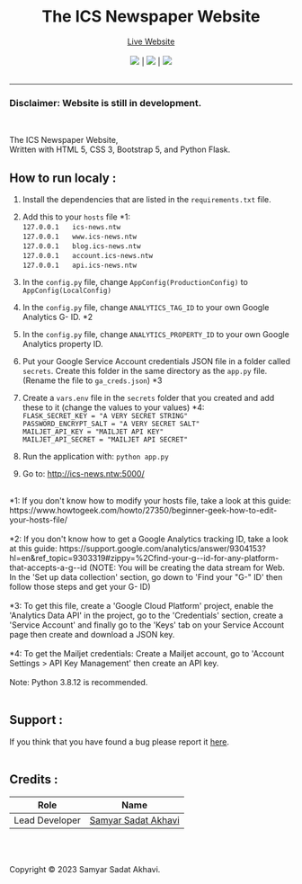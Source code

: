 <h1 align="center">The ICS Newspaper Website</h1>
<p align="center">
  	<a href="https://icsizmir.com/">Live Website</a>
  	<br>
	<br>
	<a href="https://github.com/ICS-Izmir/Newspaper-Website/actions/workflows/codeql-analysis.yml"><img src="https://github.com/ICS-Izmir/Newspaper-Website/actions/workflows/codeql-analysis.yml/badge.svg"></a>
	|
	<a href="https://github.com/ICS-Izmir/Newspaper-Website/blob/dev/LICENSE"><img src="https://img.shields.io/github/license/Samyar-Projects/Website?color=blue"></a>
	|
	<a href="https://github.com/ICS-Izmir/Newspaper-Website/issues"><img src="https://img.shields.io/github/issues/Samyar-Projects/Website"></a>
	<br><br>
</p>

----
### Disclaimer: Website is still in development.

<br>

The ICS Newspaper Website,<br>
Written with HTML 5, CSS 3, Bootstrap 5, and Python Flask.

## How to run localy :
1. Install the dependencies that are listed in the `requirements.txt` file.
2. Add this to your `hosts` file *1:<br>
	`127.0.0.1` &nbsp;&nbsp;&nbsp;&nbsp; `ics-news.ntw`<br>
	`127.0.0.1` &nbsp;&nbsp;&nbsp;&nbsp; `www.ics-news.ntw`<br>
	`127.0.0.1` &nbsp;&nbsp;&nbsp;&nbsp; `blog.ics-news.ntw`<br>
	`127.0.0.1` &nbsp;&nbsp;&nbsp;&nbsp; `account.ics-news.ntw`<br>
	`127.0.0.1` &nbsp;&nbsp;&nbsp;&nbsp; `api.ics-news.ntw`<br>
	
3. In the `config.py` file, change `AppConfig(ProductionConfig)` to `AppConfig(LocalConfig)`
4. In the `config.py` file, change `ANALYTICS_TAG_ID` to your own Google Analytics G- ID. *2
5. In the `config.py` file, change `ANALYTICS_PROPERTY_ID` to your own Google Analytics property ID.
6. Put your Google Service Account credentials JSON file in a folder called `secrets`. Create this folder in the same directory as the `app.py` file. (Rename the file to `ga_creds.json`) *3
7. Create a `vars.env` file in the `secrets` folder that you created and add these to it (change the values to your values) *4:<br>
	`FLASK_SECRET_KEY = "A VERY SECRET STRING"`<br>
	`PASSWORD_ENCRYPT_SALT = "A VERY SECRET SALT"`<br>
	`MAILJET_API_KEY = "MAILJET API KEY"`<br>
	`MAILJET_API_SECRET = "MAILJET API SECRET"`<br>

8. Run the application with: `python app.py`
9. Go to: http://ics-news.ntw:5000/


<br>
*1: If you don't know how to modify your hosts file, take a look at this guide: https://www.howtogeek.com/howto/27350/beginner-geek-how-to-edit-your-hosts-file/<br>
<br>
*2: If you don't know how to get a Google Analytics tracking ID, take a look at this guide: https://support.google.com/analytics/answer/9304153?hl=en&ref_topic=9303319#zippy=%2Cfind-your-g--id-for-any-platform-that-accepts-a-g--id (NOTE: You will be creating the data stream for Web. In the 'Set up data collection' section, go down to 'Find your "G-" ID' then follow those steps and get your G- ID)<br>
<br>
*3: To get this file, create a 'Google Cloud Platform' project, enable the 'Analytics Data API' in the project, go to the 'Credentials' section, create a 'Service Account' and finally go to the 'Keys' tab on your Service Account page then create and download a JSON key.<br>
<br>
*4: To get the Mailjet credentials: Create a Mailjet account, go to 'Account Settings > API Key Management' then create an API key.<br>
<br>
Note: Python 3.8.12 is recommended.<br>
<br>

## Support :
If you think that you have found a bug please report it <a href="https://github.com/ICS-Izmir/Newspaper-Website/issues">here</a>.
<br>
<br>

## Credits :

| Role           | Name                                                                          |
| -------------- | ----------------------------------------------------------------------------- |
| Lead Developer | <a href="https://github.com/samyarsadat">Samyar Sadat Akhavi</a>              |

<br>
<br>

Copyright © 2023 Samyar Sadat Akhavi.